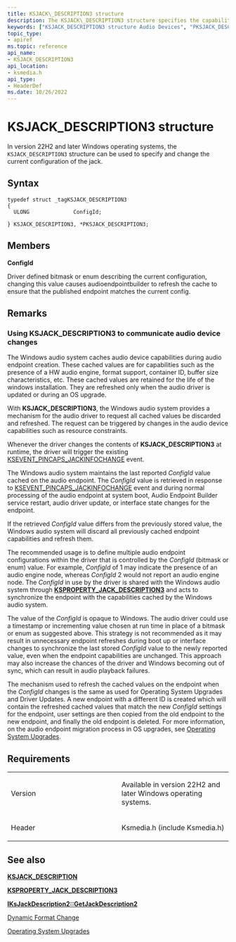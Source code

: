 ```yaml
---
title: KSJACK\_DESCRIPTION3 structure
description: The KSJACK\_DESCRIPTION3 structure specifies the capabilities and the current state of a jack that supports jack presence detection.
keywords: ["KSJACK_DESCRIPTION3 structure Audio Devices", "PKSJACK_DESCRIPTION3 structure pointer Audio Devices"]
topic_type:
- apiref
ms.topic: reference
api_name:
- KSJACK_DESCRIPTION3
api_location:
- ksmedia.h
api_type:
- HeaderDef
ms.date: 10/26/2022
---
```


# KSJACK\_DESCRIPTION3 structure

In version 22H2 and later Windows operating systems, the `KSJACK_DESCRIPTION3` structure can be used to specify and change the current configuration of the jack.

## Syntax

```ManagedCPlusPlus
typedef struct _tagKSJACK_DESCRIPTION3
{
  ULONG              ConfigId; 

} KSJACK_DESCRIPTION3, *PKSJACK_DESCRIPTION3;
```

## Members

**ConfigId**  

Driver defined bitmask or enum describing the current configuration, changing this value causes
audioendpointbuilder to refresh the cache to ensure that the published endpoint matches the current config.

## Remarks

### Using KSJACK\_DESCRIPTION3 to communicate audio device changes

The Windows audio system caches audio device capabilities during audio endpoint creation. These cached values are for capabilities such as the presence of a HW audio engine, format support, container ID, buffer size characteristics, etc. These cached values are retained for the life of the windows installation. They are refreshed only when the audio driver is updated or during an OS upgrade. 

With **KSJACK\_DESCRIPTION3**, the Windows audio system provides a mechanism for the audio driver to request all cached values be discarded and refreshed. The request can be triggered by changes in the audio device capabilities such as resource constraints. 

Whenever the driver changes the contents of **KSJACK\_DESCRIPTION3** at runtime, the driver will trigger the existing [KSEVENT_PINCAPS_JACKINFOCHANGE](ksproperty-jack-description3.md) event. 

The Windows audio system maintains the last reported *ConfigId* value cached on the audio endpoint. The *ConfigId* value is retrieved in response to [KSEVENT_PINCAPS_JACKINFOCHANGE](ksproperty-jack-description3.md) event and during normal processing of the audio endpoint at system boot, Audio Endpoint Builder service restart, audio driver update, or interface state changes for the endpoint. 

If the retrieved *ConfigId* value differs from the previously stored value, the Windows audio system will discard all previously cached endpoint capabilities and refresh them. 

The recommended usage is to define multiple audio endpoint configurations within the driver that is controlled by the *ConfigId* (bitmask or enum) value. For example, *ConfigId* of 1 may indicate the presence of an audio engine node, whereas *ConfigId* 2 would not report an audio engine node. The *ConfigId* in use by the driver is shared with the Windows audio system through [**KSPROPERTY_JACK_DESCRIPTION3**](ksproperty-jack-description3.md) and acts to synchronize the endpoint with the capabilities cached by the Windows audio system. 

The value of the *ConfigId* is opaque to Windows. The audio driver could use a timestamp or incrementing value chosen at run time in place of a bitmask or enum as suggested above. This strategy is not recommended as it may result in unnecessary endpoint refreshes during boot up or interface changes to synchronize the last stored *ConfigId* value to the newly reported value, even when the endpoint capabilities are unchanged. This approach may also increase the chances of the driver and Windows becoming out of sync, which can result in audio playback failures. 

The mechanism used to refresh the cached values on the endpoint when the *ConfigId* changes is the same as used for Operating System Upgrades and Driver Updates. A new endpoint with a different ID is created which will contain the refreshed cached values that match the new *ConfigId* settings for the endpoint, user settings are then copied from the old endpoint to the new endpoint, and finally the old endpoint is deleted. For more information, on the audio endpoint migration process in OS upgrades, see [Operating System Upgrades](operating-system-upgrades.md). 

## Requirements

<table>
<colgroup>
<col width="50%" />
<col width="50%" />
</colgroup>
<tbody>
<tr class="odd">
<td align="left"><p>Version</p></td>
<td align="left"><p>Available in version 22H2 and later Windows operating systems.</p></td>
</tr>
<tr class="even">
<td align="left"><p>Header</p></td>
<td align="left">Ksmedia.h (include Ksmedia.h)</td>
</tr>
</tbody>
</table>

## <span id="see_also"></span>See also

[**KSJACK\_DESCRIPTION**](ksjack-description.md)

[**KSPROPERTY_JACK_DESCRIPTION3**](ksproperty-jack-description3.md)

[**IKsJackDescription2::GetJackDescription2**](/windows/win32/api/devicetopology/nf-devicetopology-iksjackdescription2-getjackdescription2)

[Dynamic Format Change](./dynamic-format-change.md) 

[Operating System Upgrades](operating-system-upgrades.md)
